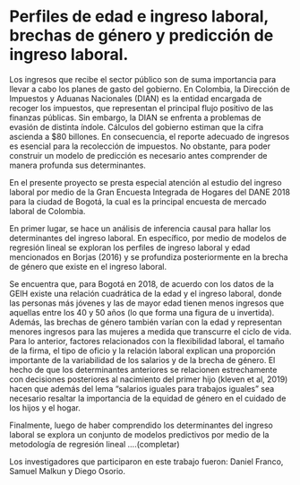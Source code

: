 # Perfiles de edad e ingreso laboral, brechas de género y predicción de ingreso laboral.

Los ingresos que recibe el sector público son de suma importancia para llevar a cabo los planes de gasto del gobierno. En Colombia, la Dirección de Impuestos y Aduanas Nacionales (DIAN) es la entidad encargada de recoger los impuestos, que representan el principal flujo positivo de las finanzas públicas. Sin embargo, la DIAN se enfrenta a problemas de evasión de distinta índole. Cálculos del gobierno estiman que la cifra ascienda a $80 billones. En consecuencia, el reporte adecuado de ingresos es esencial para la recolección de impuestos. No obstante, para poder construir un modelo de predicción es necesario antes comprender de manera profunda sus determinantes.

En el presente proyecto se presta especial atención al estudio del ingreso laboral por medio de la Gran Encuesta Integrada de Hogares del DANE 2018 para la ciudad de Bogotá, la cual es la principal encuesta de mercado laboral de Colombia.

En primer lugar, se hace un análisis de inferencia causal para hallar los determinantes del ingreso laboral. En específico, por medio de modelos de regresión lineal se exploran los perfiles de ingreso laboral y edad mencionados en Borjas (2016) y se profundiza posteriormente en la brecha de género que existe en el ingreso laboral.

Se encuentra que, para Bogotá en 2018, de acuerdo con los datos de la GEIH existe una relación cuadrática de la edad y el ingreso laboral, donde las personas más jóvenes y las de mayor edad tienen menos ingresos que aquellas entre los 40 y 50 años (lo que forma una figura de u invertida). Además, las brechas de género también varían con la edad y representan menores ingresos para las mujeres a medida que transcurre el ciclo de vida. Para lo anterior, factores relacionados con la flexibilidad laboral, el tamaño de la firma, el tipo de oficio y la relación laboral explican una proporción importante de la variabilidad de los salarios y de la brecha de género. El hecho de que los determinantes anteriores se relacionen estrechamente con decisiones posteriores al nacimiento del primer hijo (kleven et al, 2019) hacen que además del lema “salarios iguales para trabajos iguales” sea necesario resaltar la importancia de la equidad de género en el cuidado de los hijos y el hogar.

Finalmente, luego de haber comprendido los determinantes del ingreso laboral se explora un conjunto de modelos predictivos por medio de la metodología de regresión lineal ….(completar)

Los investigadores que participaron en este trabajo fueron: Daniel Franco, Samuel Malkun y Diego Osorio.

